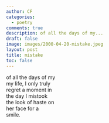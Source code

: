 ```yaml
---
author: CF
categories:
  - poetry
comments: true
description: of all the days of my...
draft: false
image: images/2000-04-20-mistake.jpeg
layout: post
title: mistake
toc: false
---
```

    
of all the days of my    
my life, I only truly    
regret a moment in    
the day I mistook    
the look of haste on    
her face for a    
smile.    
